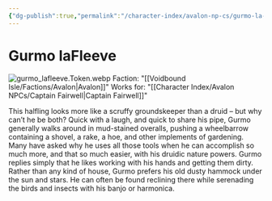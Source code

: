 ```yaml
---
{"dg-publish":true,"permalink":"/character-index/avalon-np-cs/gurmo-la-fleeve/","title":"Gurmo laFleeve","tags":["Avalon","NPC"],"created":"2025-05-30T19:47:49.000-05:00"}
---
```


# Gurmo laFleeve
![gurmo_lafleeve.Token.webp](/img/user/Voidbound%20token%20images/gurmo_lafleeve.Token.webp)
Faction: "[[Voidbound Isle/Factions/Avalon\|Avalon]]"
Works for: "[[Character Index/Avalon NPCs/Captain Fairwell\|Captain Fairwell]]"

This halfling looks more like a scruffy groundskeeper than a druid – but why can’t he be both? Quick with a laugh, and quick to share his pipe, Gurmo generally walks around in mud-stained overalls, pushing a wheelbarrow containing a shovel, a rake, a hoe, and other implements of gardening. Many have asked why he uses all those tools when he can accomplish so much more, and that so much easier, with his druidic nature powers. Gurmo replies simply that he likes working with his hands and getting them dirty. Rather than any kind of house, Gurmo prefers his old dusty hammock under the sun and stars. He can often be found reclining there while serenading the birds and insects with his banjo or harmonica.